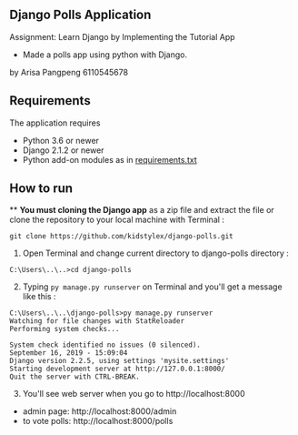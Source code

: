 ## Django Polls Application


Assignment: Learn Django by Implementing the Tutorial App
- Made a polls app using python with Django.

by Arisa Pangpeng 6110545678

## Requirements


 The application requires
 * Python 3.6 or newer
 * Django 2.1.2 or newer
 * Python add-on modules as in [requirements.txt](requirements.txt)

## How to run
** **You must cloning the Django app** as a zip file and extract the file or clone the repository to your local machine with Terminal :
```
git clone https://github.com/kidstylex/django-polls.git
```
1. Open Terminal and change current directory to django-polls directory :
```
C:\Users\..\..>cd django-polls
```

2. Typing `py manage.py runserver` on Terminal and you'll get a message like this :

```
C:\Users\..\..\django-polls>py manage.py runserver
Watching for file changes with StatReloader
Performing system checks...

System check identified no issues (0 silenced).
September 16, 2019 - 15:09:04
Django version 2.2.5, using settings 'mysite.settings'
Starting development server at http://127.0.0.1:8000/
Quit the server with CTRL-BREAK.
```
3. You'll see web server when you go to http://localhost:8000
- admin page: http://localhost:8000/admin
- to vote polls: http://localhost:8000/polls


